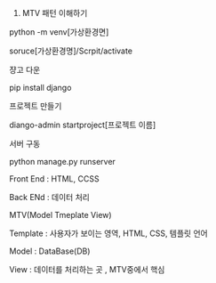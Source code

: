 1. MTV 패턴 이해하기

python -m venv[가상환경면]

soruce[가상환경명]/Scrpit/activate



쟝고 다운

pip install django



프로젝트 만들기

diango-admin startproject[프로젝트 이름]



서버 구동

python manage.py runserver



Front End : HTML, CCSS

Back ENd : 데이터 처리



MTV(Model Tmeplate View)



Template : 사용자가 보이는 영역, HTML, CSS, 템플릿 언어

Model : DataBase(DB)

View : 데이터를 처리하는 곳 , MTV중에서 핵심


